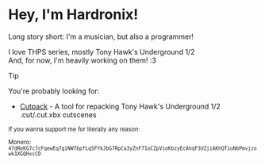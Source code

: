 <h1>Hey, I'm Hardronix!</h1>

Long story short: I'm a musician, but also a programmer!

I love THPS series, mostly Tony Hawk's Underground 1/2<br>
And, for now, I'm heavily working on them! :3

> [!TIP]
> You're probably looking for:
> + [Cutpack](https://github.com/hardronix122/cutpack) - A tool for repacking Tony Hawk's Underground 1/2 .cut/.cut.xbx cutscenes 

<sub>
<p>If you wanna support me for literally any reason:
  
Monero: `47dReKG7c7cFqewEq7giNW7bpfLqSFYkJbG7RpCa3yZnF71oCZpVioKbzyEcAhqF3UZjiAKhQTiuNbPmvjzowk1XGQHxcCD`
</sub>



</td>
</tbody>
</table>
</div>
